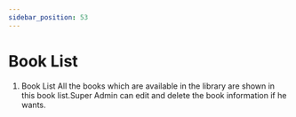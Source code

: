 ```yaml
---
sidebar_position: 53
---
```

 
# Book List
1. Book List
 All the books which are available in the library are shown in this book list.Super Admin can edit and delete the book information if he wants.
